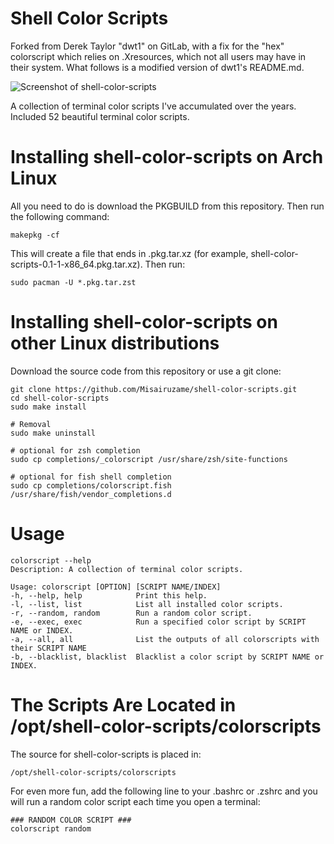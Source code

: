 # Shell Color Scripts

Forked from Derek Taylor "dwt1" on GitLab, with a fix for the "hex" colorscript which relies on .Xresources, which not all users may have in their system.
What follows is a modified version of dwt1's README.md.

![Screenshot of shell-color-scripts](https://gitlab.com/dwt1/dotfiles/raw/master/.screenshots/dotfiles12.png)

A collection of terminal color scripts I've accumulated over the years.
Included 52 beautiful terminal color scripts.

# Installing shell-color-scripts on Arch Linux

All you need to do is download the PKGBUILD from this repository.  Then run the following command:

	makepkg -cf

This will create a file that ends in .pkg.tar.xz (for example, shell-color-scripts-0.1-1-x86_64.pkg.tar.xz).  Then run:

	sudo pacman -U *.pkg.tar.zst

# Installing shell-color-scripts on other Linux distributions

Download the source code from this repository or use a git clone:

	git clone https://github.com/Misairuzame/shell-color-scripts.git
	cd shell-color-scripts
    sudo make install

    # Removal
    sudo make uninstall

    # optional for zsh completion
    sudo cp completions/_colorscript /usr/share/zsh/site-functions

    # optional for fish shell completion
    sudo cp completions/colorscript.fish /usr/share/fish/vendor_completions.d

# Usage

    colorscript --help
    Description: A collection of terminal color scripts.

    Usage: colorscript [OPTION] [SCRIPT NAME/INDEX]
    -h, --help, help        	Print this help.
    -l, --list, list        	List all installed color scripts.
    -r, --random, random    	Run a random color script.
    -e, --exec, exec        	Run a specified color script by SCRIPT NAME or INDEX.
    -a, --all, all          	List the outputs of all colorscripts with their SCRIPT NAME
    -b, --blacklist, blacklist	Blacklist a color script by SCRIPT NAME or INDEX.

# The Scripts Are Located in /opt/shell-color-scripts/colorscripts

The source for shell-color-scripts is placed in:

	/opt/shell-color-scripts/colorscripts

For even more fun, add the following line to your .bashrc or .zshrc and you will run a random color script each time you open a terminal:

	### RANDOM COLOR SCRIPT ###
	colorscript random
